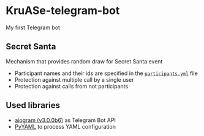 # KruASe-telegram-bot

My first Telegram bot


## Secret Santa

Mechanism that provides random draw for Secret Santa event
- Participant names and their ids are specified in the [`participants.yml`](participants.yml) file
- Protection against multiple call by a single user
- Protection against calls from not participants


## Used libraries

- [aiogram (v3.0.0b6)](https://pypi.org/project/aiogram/3.0.0b6/) as Telegram Bot API
- [PyYAML](https://pypi.org/project/PyYAML/) to process YAML configuration

